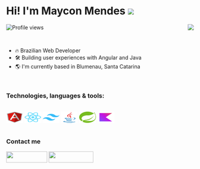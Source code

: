 <h1 align="left">Hi! I'm Maycon Mendes <img src="https://raw.githubusercontent.com/kaueMarques/kaueMarques/master/hi.gif" height="30px"></h1>
<img align="right" height="450em" src="https://github-readme-stats.vercel.app/api/top-langs/?username=omayconmendes&layout=pie&langs_count=8&count_private=true&hide_border=true&theme=react"/>
<p align="left"> <img src="https://komarev.com/ghpvc/?username=omayconmendes&color=green" alt="Profile views" /> </p>

<br>

- 🔥 Brazilian Web Developer 
- 🛠 Building user experiences with Angular and Java
- 🌎 I'm currently based in Blumenau, Santa Catarina

<br>

### Technologies, languages & tools: 
<div style="display: inline_block"><br>
 <img align="center" alt="Angular" height="30" width="45" src="https://raw.githubusercontent.com/devicons/devicon/master/icons/angularjs/angularjs-original.svg">
 <img align="center" alt="React" height="30" width="45" src="https://raw.githubusercontent.com/devicons/devicon/master/icons/react/react-original.svg">
 <img align="center" alt="Tailwind CSS" height="30" width="45" src="https://raw.githubusercontent.com/devicons/devicon/master/icons/tailwindcss/tailwindcss-original.svg">
 <img align="center" alt="Java" height="30" width="45" src="https://raw.githubusercontent.com/devicons/devicon/master/icons/java/java-original.svg">
 <img align="center" alt="Spring" height="30" width="45" src="https://raw.githubusercontent.com/devicons/devicon/master/icons/spring/spring-original.svg">
 <img align="center" alt="Kotlin" height="30" width="45" src="https://raw.githubusercontent.com/devicons/devicon/master/icons/kotlin/kotlin-original.svg">
</div>

<br>

### Contact me
<div>
 <a href = "mailto:mayconsouzamendes@gmail.com"><img height="30" width="110" src="https://img.shields.io/badge/-Gmail-%23333?style=for-the-badge&logo=gmail&logoColor=white" target="_blank"></a>
 <a href="https://www.linkedin.com/in/omayconmendes" target="_blank"><img height="30" width="120" src="https://img.shields.io/badge/LinkedIn-0077B5?style=for-the-badge&logo=linkedin&logoColor=white" target="_blank"></a>
</div>
